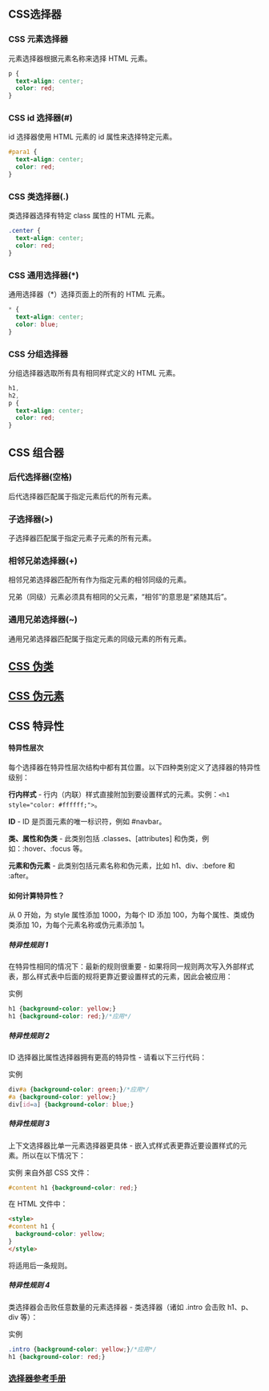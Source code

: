## CSS选择器

### CSS 元素选择器

元素选择器根据元素名称来选择 HTML 元素。

```css
p {
  text-align: center;
  color: red;
}
```

### CSS id 选择器(#)

id 选择器使用 HTML 元素的 id 属性来选择特定元素。

```css
#para1 {
  text-align: center;
  color: red;
}
```

### CSS 类选择器(.)

类选择器选择有特定 class 属性的 HTML 元素。

```css
.center {
  text-align: center;
  color: red;
}
```

### CSS 通用选择器(*)

通用选择器（*）选择页面上的所有的 HTML 元素。

```css
* {
  text-align: center;
  color: blue;
}
```

### CSS 分组选择器

分组选择器选取所有具有相同样式定义的 HTML 元素。

```css
h1, 
h2,
p {
  text-align: center;
  color: red;
}
```

## CSS 组合器

### 后代选择器(空格)

后代选择器匹配属于指定元素后代的所有元素。

### 子选择器(>)

子选择器匹配属于指定元素子元素的所有元素。

### 相邻兄弟选择器(+)

相邻兄弟选择器匹配所有作为指定元素的相邻同级的元素。

兄弟（同级）元素必须具有相同的父元素，“相邻”的意思是“紧随其后”。

### 通用兄弟选择器(~)

通用兄弟选择器匹配属于指定元素的同级元素的所有元素。

## [CSS 伪类](https://www.w3school.com.cn/css/css_pseudo_classes.asp)

## [CSS 伪元素](https://www.w3school.com.cn/css/css_pseudo_elements.asp)

## CSS 特异性

#### 特异性层次

每个选择器在特异性层次结构中都有其位置。以下四种类别定义了选择器的特异性级别：

**行内样式** - 行内（内联）样式直接附加到要设置样式的元素。实例：```<h1 style="color: #ffffff;">```。

**ID** - ID 是页面元素的唯一标识符，例如 #navbar。

**类、属性和伪类** - 此类别包括 .classes、[attributes] 和伪类，例如：:hover、:focus 等。

**元素和伪元素** - 此类别包括元素名称和伪元素，比如 h1、div、:before 和 :after。

#### 如何计算特异性？

从 0 开始，为 style 属性添加 1000，为每个 ID 添加 100，为每个属性、类或伪类添加 10，为每个元素名称或伪元素添加 1。

##### 特异性规则 1

在特异性相同的情况下：最新的规则很重要 - 如果将同一规则两次写入外部样式表，那么样式表中后面的规将更靠近要设置样式的元素，因此会被应用：

实例

```css
h1 {background-color: yellow;}
h1 {background-color: red;}/*应用*/
```

##### 特异性规则 2

ID 选择器比属性选择器拥有更高的特异性 - 请看以下三行代码：

实例

```css
div#a {background-color: green;}/*应用*/
#a {background-color: yellow;}
div[id=a] {background-color: blue;}
```

##### 特异性规则 3

上下文选择器比单一元素选择器更具体 - 嵌入式样式表更靠近要设置样式的元素。所以在以下情况下：

实例
来自外部 CSS 文件：

```css
#content h1 {background-color: red;}
```

在 HTML 文件中：

```html
<style>
#content h1 {
  background-color: yellow;
}
</style>
```

将适用后一条规则。

##### 特异性规则 4

类选择器会击败任意数量的元素选择器 - 类选择器（诸如 .intro 会击败 h1、p、div 等）：

实例

```css
.intro {background-color: yellow;}/*应用*/
h1 {background-color: red;}
```

### [选择器参考手册](https://www.w3school.com.cn/cssref/css_selectors.asp)
